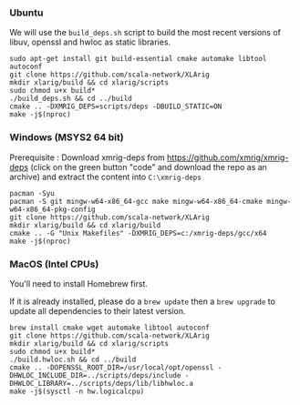 ### Ubuntu 

We will use the `build_deps.sh` script to build the most recent versions of libuv, openssl and hwloc as static libraries.

```
sudo apt-get install git build-essential cmake automake libtool autoconf
git clone https://github.com/scala-network/XLArig
mkdir xlarig/build && cd xlarig/scripts
sudo chmod u+x build*
./build_deps.sh && cd ../build
cmake .. -DXMRIG_DEPS=scripts/deps -DBUILD_STATIC=ON
make -j$(nproc)
```

### Windows (MSYS2 64 bit)

Prerequisite : Download xmrig-deps from https://github.com/xmrig/xmrig-deps (click on the green button "code" and download the repo as an archive) and extract the content into `C:\xmrig-deps`

```
pacman -Syu
pacman -S git mingw-w64-x86_64-gcc make mingw-w64-x86_64-cmake mingw-w64-x86_64-pkg-config 
git clone https://github.com/scala-network/XLArig
mkdir xlarig/build && cd xlarig/build
cmake .. -G "Unix Makefiles" -DXMRIG_DEPS=c:/xmrig-deps/gcc/x64
make -j$(nproc)
```

### MacOS (Intel CPUs)

You'll need to install Homebrew first. 

If it is already installed, please do a `brew update` then a `brew upgrade` to update all dependencies to their latest version.

```
brew install cmake wget automake libtool autoconf
git clone https://github.com/scala-network/XLArig
mkdir xlarig/build && cd xlarig/scripts
sudo chmod u+x build*
./build.hwloc.sh && cd ../build
cmake .. -DOPENSSL_ROOT_DIR=/usr/local/opt/openssl -DHWLOC_INCLUDE_DIR=../scripts/deps/include -DHWLOC_LIBRARY=../scripts/deps/lib/libhwloc.a
make -j$(sysctl -n hw.logicalcpu)
```
